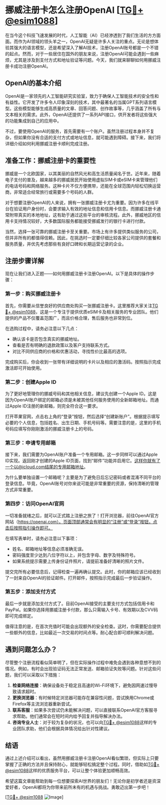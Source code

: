# 挪威注册卡怎么注册OpenAI [[TG💪+ @esim1088](https://t.me/s/esim1088)]

在当今这个科技飞速发展的时代，人工智能（AI）已经渗透到了我们生活的方方面面。而作为AI领域的领头羊之一，OpenAI无疑是许多人关注的重点。无论是想体验其强大的语言模型，还是希望深入了解AI技术，注册OpenAI账号都是一个不错的起点。然而，对于一些居住在国外的朋友来说，注册OpenAI可能会遇到一些麻烦，尤其是涉及到支付方式和地址验证等问题。今天，我们就来聊聊如何用挪威注册卡成功注册OpenAI。

## OpenAI的基本介绍

OpenAI是一家领先的人工智能研究实验室，致力于确保人工智能技术的安全性和有益性。它开发了许多令人印象深刻的技术，其中最著名的当属GPT系列语言模型。这些模型能够生成高质量的文章、回答问题、创作故事等，几乎涵盖了所有与文本相关的需求。此外，OpenAI还提供了一系列API接口，供开发者将这些强大的功能集成到自己的应用中。

不过，要使用OpenAI的服务，首先需要有一个账户。虽然注册过程本身并不复杂，但如果你没有合适的支付方式或地址信息，就可能遇到障碍。接下来，我们将详细介绍如何利用挪威注册卡顺利完成注册。

## 准备工作：挪威注册卡的重要性

挪威是一个北欧国家，以其美丽的自然风光和高生活质量闻名于世。近年来，随着电子支付的普及，越来越多的挪威居民开始使用虚拟SIM卡或eSIM卡来管理他们的电话号码和网络服务。这种卡片不仅方便携带，还能在全球范围内轻松切换运营商，非常适合经常旅行或需要多个号码的人群。

对于想要注册OpenAI的人来说，拥有一张挪威注册卡尤为重要。因为许多在线平台在验证用户身份时，会要求输入有效的地址信息和信用卡信息。而挪威注册卡通常附带真实的本地地址，这有助于通过这些平台的审核流程。此外，挪威地区的信用卡支持情况较好，大多数国际服务都能接受挪威发行的银行卡进行付款。

当然，选择一张可靠的挪威注册卡至关重要。市场上有许多提供类似服务的公司，但并非所有的都值得信赖。因此，在挑选时一定要仔细比较各家公司提供的套餐和服务质量，并优先考虑那些有良好口碑和长期运营记录的企业。

## 注册步骤详解

现在让我们进入正题——如何用挪威注册卡注册OpenAI。以下是具体的操作步骤：

### 第一步：购买挪威注册卡

首先，你需要从信誉良好的供应商处购买一张挪威注册卡。这里推荐大家关注[TG💪+ @esim1088](https://t.me/s/esim1088)，这是一个专注于提供优质eSIM卡及相关服务的专业团队。他们提供的产品不仅覆盖范围广，而且价格合理，售后服务也非常到位。

在选购过程中，请务必注意以下几点：
- 确认该卡是否包含真实的挪威地址。
- 查看是否有明确的退款政策以及客户支持联系方式。
- 对比不同供应商的价格和优惠活动，寻找性价比最高的选项。

完成购买后，你会收到一张带有详细说明的卡片以及相应的激活码。按照指示完成激活即可开始使用。

### 第二步：创建Apple ID

为了更好地管理你的挪威号码和其他相关信息，建议先创建一个Apple ID。这是因为OpenAI账户绑定的邮箱必须是未被其他任何服务使用的全新邮箱地址。而通过Apple ID注册的新邮箱，则完全符合这一要求。

打开苹果官网，点击右上角的“登录”按钮，然后选择“创建新账户”。根据提示填写必要的个人信息，包括姓名、出生日期、手机号码等。需要注意的是，这里的手机号码应填写你刚刚激活的挪威注册卡上的号码。

### 第三步：申请专用邮箱

接下来，我们需要为OpenAI账户准备一个专用邮箱。这一步同样可以通过Apple ID实现。返回刚才创建的Apple ID页面，找到“邮件”功能并启用它。这样你就有了一个以@icloud.com结尾的专用邮箱地址。

为什么要单独设置一个邮箱呢？主要是为了避免日后忘记密码或者混淆不同平台的登录信息。毕竟，OpenAI账号对你来说可能是非常重要的资源，保持清晰的管理方式非常重要。

### 第四步：访问OpenAI官网

一切准备就绪之后，就可以正式踏上注册之旅了！打开浏览器，前往OpenAI官方网站（https://openai.com）。页面顶部通常会有明显的“注册”或“登录”按钮，点击后按照指引操作即可。

在填写表单时，请务必注意以下事项：
- 姓名、邮箱地址等信息必须准确无误。
- 密码强度至少达到八位字符以上，并包含字母、数字及特殊符号。
- 如果系统提示需要上传身份证件照片，请提前准备好清晰的照片文件。

提交完所有必要信息后，记得检查一遍再确认提交。此时，你的邮箱应该已经收到了一封来自OpenAI的验证邮件。打开邮件，按照指示完成最后一步验证操作。

### 第五步：添加支付方式

最后一步就是添加支付方式了。目前OpenAI接受的主要支付方式包括信用卡和PayPal。如果你选择用挪威注册卡付款，那么只需输入卡号、有效期以及CVV码即可完成绑定。

值得注意的是，在首次充值时可能会出现额外的安全检查。这时，你需要配合提供一些额外的信息，比如最近一次交易的时间点等。耐心配合即可顺利解决问题。

## 遇到问题怎么办？

尽管整个注册流程看似简单明了，但在实际操作过程中难免会遇到各种意想不到的情况。例如，有时会出现验证码无法正常发送、邮箱验证失败等问题。针对这些问题，我们可以采取以下措施：

1. **检查网络连接**：确保设备处于稳定且高速的Wi-Fi环境下，避免因网速过慢导致请求超时。
2. **更换浏览器**：有时候特定浏览器可能存在兼容性问题，尝试换用Chrome或Firefox等主流浏览器重新尝试。
3. **联系客服**：如果多次尝试仍未能解决问题，可以直接联系OpenAI官方客服寻求帮助。他们通常会在短时间内给予回复并指导解决办法。
4. **咨询专业人士**：对于较为复杂的状况，也可以向[TG💪+ @esim1088](https://t.me/s/esim1088)这样的专业团队求助，他们会根据具体情况给出针对性建议。

## 结语

通过上述介绍可以看出，虽然用挪威注册卡注册OpenAI看似繁琐，但实际上只要掌握了正确的方法并且保持耐心，就能够轻松搞定整个过程。同时，借助如[TG💪+ @esim1088](https://t.me/s/esim1088)这样的优质服务平台，可以让整个体验更加顺畅高效。

希望这篇文章能帮助到每一位想要探索AI世界的朋友们！无论你是初学者还是资深爱好者，OpenAI都将为你带来前所未有的机遇与挑战。勇敢迈出第一步吧！

[[TG💪+ @esim1088](https://t.me/s/esim1088) ![Image](https://i.postimg.cc/4NQfJmqS/Snipaste-2025-05-13-00-14-12.png)]